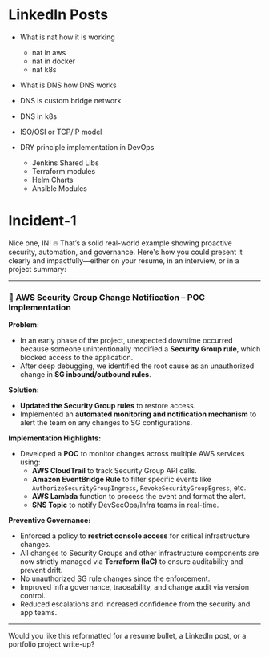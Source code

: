 # LinkedIn Posts

- What is nat how it is working
  - nat in aws
  - nat in docker
  - nat k8s 

- What is DNS how DNS works
 - DNS is custom bridge network
 - DNS in k8s

- ISO/OSI or TCP/IP model

- DRY principle implementation in DevOps
  - Jenkins Shared Libs
  - Terraform modules
  - Helm Charts
  - Ansible Modules


# Incident-1
Nice one, IN! 🔥 That’s a solid real-world example showing proactive security, automation, and governance. Here's how you could present it clearly and impactfully—either on your resume, in an interview, or in a project summary:

---

### 🔐 AWS Security Group Change Notification – POC Implementation

**Problem:**
- In an early phase of the project, unexpected downtime occurred because someone unintentionally modified a **Security Group rule**, which blocked access to the application.
- After deep debugging, we identified the root cause as an unauthorized change in **SG inbound/outbound rules**.

**Solution:**
- **Updated the Security Group rules** to restore access.
- Implemented an **automated monitoring and notification mechanism** to alert the team on any changes to SG configurations.

**Implementation Highlights:**
- Developed a **POC** to monitor changes across multiple AWS services using:
  - **AWS CloudTrail** to track Security Group API calls.
  - **Amazon EventBridge Rule** to filter specific events like `AuthorizeSecurityGroupIngress`, `RevokeSecurityGroupEgress`, etc.
  - **AWS Lambda** function to process the event and format the alert.
  - **SNS Topic** to notify DevSecOps/Infra teams in real-time.

**Preventive Governance:**
- Enforced a policy to **restrict console access** for critical infrastructure changes.
- All changes to Security Groups and other infrastructure components are now strictly managed via **Terraform (IaC)** to ensure auditability and prevent drift.
- No unauthorized SG rule changes since the enforcement.
- Improved infra governance, traceability, and change audit via version control.
- Reduced escalations and increased confidence from the security and app teams.

---

Would you like this reformatted for a resume bullet, a LinkedIn post, or a portfolio project write-up?